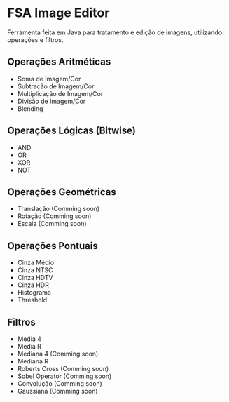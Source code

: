# FSA Image Editor

Ferramenta feita em Java para tratamento e edição de imagens, utilizando operações e filtros.

## Operações Aritméticas
- Soma de Imagem/Cor
- Subtração de Imagem/Cor
- Multiplicação de Imagem/Cor
- Divisão de Imagem/Cor
- Blending

## Operações Lógicas (Bitwise)
- AND
- OR
- XOR
- NOT

## Operações Geométricas
- Translação (Comming soon)
- Rotação (Comming soon)
- Escala (Comming soon)

## Operações Pontuais
- Cinza Médio
- Cinza NTSC
- Cinza HDTV
- Cinza HDR
- Histograma
- Threshold

## Filtros
- Media 4
- Media R
- Mediana 4 (Comming soon)
- Mediana R
- Roberts Cross (Comming soon)
- Sobel Operator (Comming soon)
- Convolução (Comming soon)
- Gaussiana (Comming soon)
